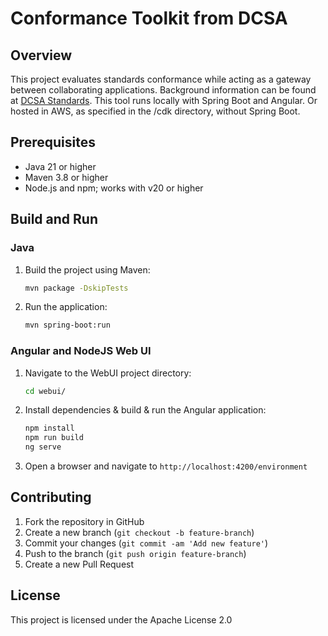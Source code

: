 # Conformance Toolkit from DCSA

## Overview
This project evaluates standards conformance while acting as a gateway between collaborating applications.
Background information can be found at [DCSA Standards](https://dcsa.org/standards).
This tool runs locally with Spring Boot and Angular. Or hosted in AWS, as specified in the /cdk directory, without
Spring Boot.

## Prerequisites
- Java 21 or higher
- Maven 3.8 or higher
- Node.js and npm; works with v20 or higher

## Build and Run

### Java
1. Build the project using Maven:
    ```sh
    mvn package -DskipTests
    ```
2. Run the application:
    ```sh
    mvn spring-boot:run
    ```

### Angular and NodeJS Web UI
1. Navigate to the WebUI project directory:
    ```sh
    cd webui/
    ```
2. Install dependencies & build & run the Angular application:
    ```sh
    npm install
    npm run build
    ng serve
    ```
3. Open a browser and navigate to `http://localhost:4200/environment`

## Contributing
1. Fork the repository in GitHub
2. Create a new branch (`git checkout -b feature-branch`)
3. Commit your changes (`git commit -am 'Add new feature'`)
4. Push to the branch (`git push origin feature-branch`)
5. Create a new Pull Request

## License
This project is licensed under the Apache License 2.0
